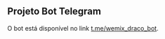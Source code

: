 ## Projeto Bot Telegram

O bot está disponível no link [t.me/wemix_draco_bot](https://t.me/wemix_draco_bot).
